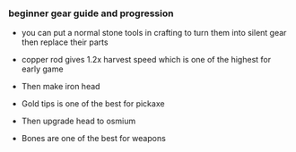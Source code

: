 

### beginner gear guide and progression

* you can put a normal stone tools in crafting to turn them into silent gear then replace their parts

* copper rod gives 1.2x harvest speed which is one of the highest for early game
* Then make iron head
* Gold tips is one of the best for pickaxe
* Then upgrade head to osmium
* Bones are one of the best for weapons